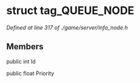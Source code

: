# struct tag_QUEUE_NODE

*Defined at line 317 of ./game/server/info_node.h*

## Members

public int Id

public float Priority



